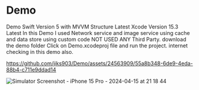 # Demo
Demo
Swift Version 5 with MVVM Structure Latest
Xcode Version 15.3 Latest
In this Demo I used Network service and image service using cache and data store using custom code NOT USED ANY Third Party.
download the demo folder Click on Demo.xcodeproj file and run the project. internet checking in this demo also.


https://github.com/jiks903/Demo/assets/24563909/55a8b348-6de9-4eda-88b4-c711e9ddad14

![Simulator Screenshot - iPhone 15 Pro - 2024-04-15 at 21 18 44](https://github.com/jiks903/Demo/assets/24563909/44725a26-f290-4c65-af00-4ecd688bfb97)

